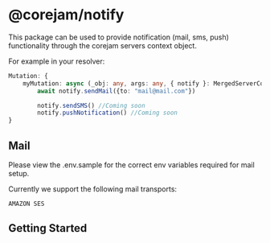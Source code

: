 # @corejam/notify

This package can be used to provide notification (mail, sms, push) functionality through the corejam servers context object.

For example in your resolver:

```typescript
Mutation: {
    myMutation: async (_obj: any, args: any, { notify }: MergedServerContext) => {
        await notify.sendMail({to: "mail@mail.com"})

        notify.sendSMS() //Coming soon
        notify.pushNotification() //Coming soon
}
```

## Mail

Please view the .env.sample for the correct env variables required for mail setup.

Currently we support the following mail transports:

```
AMAZON SES
```



## Getting Started

